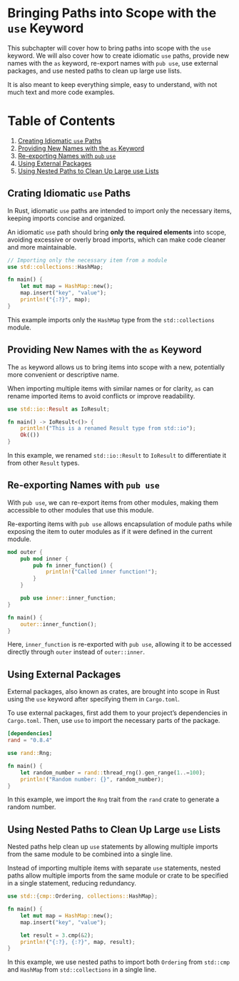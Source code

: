 # Bringing Paths into Scope with the ``use`` Keyword

This subchapter will cover how to bring paths into scope with the ``use`` keyword. We will also cover how to create idiomatic ``use`` paths, provide new names with the ``as`` keyword, re-export names with ``pub use``, use external packages, and use nested paths to clean up large use lists.

It is also meant to keep everything simple, easy to understand, with not much text and more code examples.

# Table of Contents

1. [Creating Idiomatic ``use`` Paths](#creating-idiomatic-use-paths)
2. [Providing New Names with the ``as`` Keyword](#providing-new-names-with-the-as-keyword)
3. [Re-exporting Names with ``pub`` ``use``](#re-exporting-names-with-pub-use)
4. [Using External Packages](#using-external-packages)
5. [Using Nested Paths to Clean Up Large use Lists](#using-nested-paths-to-clean-up-large-use-lists)

## Crating Idiomatic ``use`` Paths

In Rust, idiomatic ``use`` paths are intended to import only the necessary items, keeping imports concise and organized.

An idiomatic ``use`` path should bring **only the required elements** into scope, avoiding excessive or overly broad imports, which can make code cleaner and more maintainable.

```rust
// Importing only the necessary item from a module
use std::collections::HashMap;

fn main() {
    let mut map = HashMap::new();
    map.insert("key", "value");
    println!("{:?}", map);
}
```

This example imports only the ``HashMap`` type from the ``std::collections`` module.


## Providing New Names with the ``as`` Keyword

The ``as`` keyword allows us to bring items into scope with a new, potentially more convenient or descriptive name.

When importing multiple items with similar names or for clarity, ``as`` can rename imported items to avoid conflicts or improve readability.

```rust
use std::io::Result as IoResult;

fn main() -> IoResult<()> {
    println!("This is a renamed Result type from std::io");
    Ok(())
}
```

In this example, we renamed ``std::io::Result`` to ``IoResult`` to differentiate it from other ``Result`` types.

## Re-exporting Names with ``pub use``

With ``pub use``, we can re-export items from other modules, making them accessible to other modules that use this module.

Re-exporting items with ``pub use`` allows encapsulation of module paths while exposing the item to outer modules as if it were defined in the current module.

```rust
mod outer {
    pub mod inner {
        pub fn inner_function() {
            println!("Called inner function!");
        }
    }

    pub use inner::inner_function;
}

fn main() {
    outer::inner_function();
}
```

Here, ``inner_function`` is re-exported with ``pub use``, allowing it to be accessed directly through ``outer`` instead of ``outer::inner``.

## Using External Packages

External packages, also known as crates, are brought into scope in Rust using the ``use`` keyword after specifying them in ``Cargo.toml``.

To use external packages, first add them to your project’s dependencies in ``Cargo.toml``. Then, use ``use`` to import the necessary parts of the package.

```toml
[dependencies]
rand = "0.8.4"
```

```rust
use rand::Rng;

fn main() {
    let random_number = rand::thread_rng().gen_range(1..=100);
    println!("Random number: {}", random_number);
}
```

In this example, we import the ``Rng`` trait from the ``rand`` crate to generate a random number.

## Using Nested Paths to Clean Up Large ``use`` Lists

Nested paths help clean up ``use`` statements by allowing multiple imports from the same module to be combined into a single line.

Instead of importing multiple items with separate ``use`` statements, nested paths allow multiple imports from the same module or crate to be specified in a single statement, reducing redundancy.

```rust
use std::{cmp::Ordering, collections::HashMap};

fn main() {
    let mut map = HashMap::new();
    map.insert("key", "value");

    let result = 3.cmp(&2);
    println!("{:?}, {:?}", map, result);
}
```

In this example, we use nested paths to import both ``Ordering`` from ``std::cmp`` and ``HashMap`` from ``std::collections`` in a single line.

